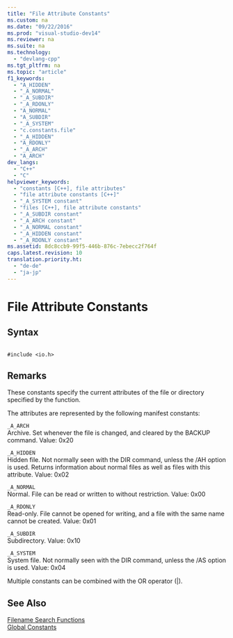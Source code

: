 ```yaml
---
title: "File Attribute Constants"
ms.custom: na
ms.date: "09/22/2016"
ms.prod: "visual-studio-dev14"
ms.reviewer: na
ms.suite: na
ms.technology: 
  - "devlang-cpp"
ms.tgt_pltfrm: na
ms.topic: "article"
f1_keywords: 
  - "A_HIDDEN"
  - "_A_NORMAL"
  - "_A_SUBDIR"
  - "_A_RDONLY"
  - "A_NORMAL"
  - "A_SUBDIR"
  - "_A_SYSTEM"
  - "c.constants.file"
  - "_A_HIDDEN"
  - "A_RDONLY"
  - "_A_ARCH"
  - "A_ARCH"
dev_langs: 
  - "C++"
  - "C"
helpviewer_keywords: 
  - "constants [C++], file attributes"
  - "file attribute constants [C++]"
  - "_A_SYSTEM constant"
  - "files [C++], file attribute constants"
  - "_A_SUBDIR constant"
  - "_A_ARCH constant"
  - "_A_NORMAL constant"
  - "_A_HIDDEN constant"
  - "_A_RDONLY constant"
ms.assetid: 8dc8ccb9-99f5-446b-876c-7ebecc2f764f
caps.latest.revision: 10
translation.priority.ht: 
  - "de-de"
  - "ja-jp"
---
```

# File Attribute Constants
## Syntax  
  
```  
  
#include <io.h>  
```  
  
## Remarks  
 These constants specify the current attributes of the file or directory specified by the function.  
  
 The attributes are represented by the following manifest constants:  
  
 `_A_ARCH`  
 Archive. Set whenever the file is changed, and cleared by the BACKUP command. Value: 0x20  
  
 `_A_HIDDEN`  
 Hidden file. Not normally seen with the DIR command, unless the /AH option is used. Returns information about normal files as well as files with this attribute. Value: 0x02  
  
 `_A_NORMAL`  
 Normal. File can be read or written to without restriction. Value: 0x00  
  
 `_A_RDONLY`  
 Read-only. File cannot be opened for writing, and a file with the same name cannot be created. Value: 0x01  
  
 `_A_SUBDIR`  
 Subdirectory. Value: 0x10  
  
 `_A_SYSTEM`  
 System file. Not normally seen with the DIR command, unless the /AS option is used. Value: 0x04  
  
 Multiple constants can be combined with the OR operator (&#124;).  
  
## See Also  
 [Filename Search Functions](../VS_csharp/filename-search-functions.md)   
 [Global Constants](../VS_csharp/global-constants.md)